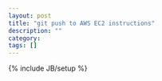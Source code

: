 ```yaml
---
layout: post
title: "git push to AWS EC2 instructions"
description: ""
category: 
tags: []
---
```

{% include JB/setup %}
